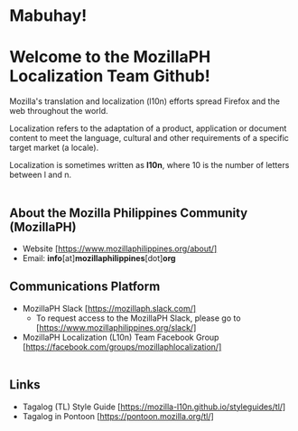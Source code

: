 # Mabuhay! 
# Welcome to the MozillaPH Localization Team Github!

Mozilla's translation and localization (l10n) efforts spread Firefox and the web throughout the world.

Localization refers to the adaptation of a product, application or document content to meet the language, cultural and other requirements of a specific target market (a locale). 

Localization is sometimes written as **l10n**, where 10 is the number of letters between l and n.
<br><br>

## About the Mozilla Philippines Community (MozillaPH)
- Website [https://www.mozillaphilippines.org/about/]
- Email: **info**[at]**mozillaphilippines**[dot]**org**

## Communications Platform
- MozillaPH Slack [https://mozillaph.slack.com/]
  - To request access to the MozillaPH Slack, please go to [https://www.mozillaphilippines.org/slack/]
- MozillaPH Localization (L10n) Team Facebook Group [https://facebook.com/groups/mozillaphlocalization/]
<br><br>

## Links
- Tagalog (TL) Style Guide [https://mozilla-l10n.github.io/styleguides/tl/]
- Tagalog in Pontoon [https://pontoon.mozilla.org/tl/]
